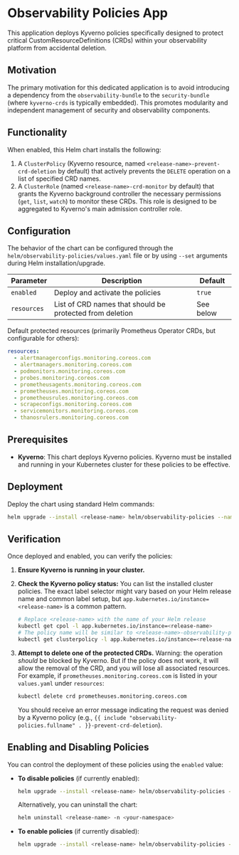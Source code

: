 # Observability Policies App

This application deploys Kyverno policies specifically designed to protect critical CustomResourceDefinitions (CRDs) within your observability platform from accidental deletion.

## Motivation

The primary motivation for this dedicated application is to avoid introducing a dependency from the `observability-bundle` to the `security-bundle` (where `kyverno-crds` is typically embedded). This promotes modularity and independent management of security and observability components.

## Functionality

When enabled, this Helm chart installs the following:

1.  A `ClusterPolicy` (Kyverno resource, named `<release-name>-prevent-crd-deletion` by default) that actively prevents the `DELETE` operation on a list of specified CRD names.
2.  A `ClusterRole` (named `<release-name>-crd-monitor` by default) that grants the Kyverno background controller the necessary permissions (`get`, `list`, `watch`) to monitor these CRDs. This role is designed to be aggregated to Kyverno's main admission controller role.

## Configuration
The behavior of the chart can be configured through the `helm/observability-policies/values.yaml` file or by using `--set` arguments during Helm installation/upgrade.

| Parameter | Description | Default |
|-----------|-------------|---------|
| `enabled` | Deploy and activate the policies | `true` |
| `resources` | List of CRD names that should be protected from deletion | See below |

Default protected resources (primarily Prometheus Operator CRDs, but configurable for others):
```yaml
resources:
  - alertmanagerconfigs.monitoring.coreos.com
  - alertmanagers.monitoring.coreos.com
  - podmonitors.monitoring.coreos.com
  - probes.monitoring.coreos.com
  - prometheusagents.monitoring.coreos.com
  - prometheuses.monitoring.coreos.com
  - prometheusrules.monitoring.coreos.com
  - scrapeconfigs.monitoring.coreos.com
  - servicemonitors.monitoring.coreos.com
  - thanosrulers.monitoring.coreos.com
```

## Prerequisites

- **Kyverno**: This chart deploys Kyverno policies. Kyverno must be installed and running in your Kubernetes cluster for these policies to be effective.

## Deployment

Deploy the chart using standard Helm commands:

```bash
helm upgrade --install <release-name> helm/observability-policies --namespace <your-namespace>
```

## Verification

Once deployed and enabled, you can verify the policies:

1.  **Ensure Kyverno is running in your cluster.**
2.  **Check the Kyverno policy status:**
    You can list the installed cluster policies. The exact label selector might vary based on your Helm release name and common label setup, but `app.kubernetes.io/instance=<release-name>` is a common pattern.
    ```bash
    # Replace <release-name> with the name of your Helm release
    kubectl get cpol -l app.kubernetes.io/instance=<release-name>
    # The policy name will be similar to <release-name>-observability-policies-prevent-crd-deletion
    kubectl get clusterpolicy -l app.kubernetes.io/instance=<release-name>
    ```

3.  **Attempt to delete one of the protected CRDs.**
    Warning: the operation _should_ be blocked by Kyverno. But if the policy does not work, it will allow the removal of the CRD, and you will lose all associated resources.
    For example, if `prometheuses.monitoring.coreos.com` is listed in your `values.yaml` under `resources`:
    ```bash
    kubectl delete crd prometheuses.monitoring.coreos.com
    ```
    You should receive an error message indicating the request was denied by a Kyverno policy (e.g., `{{ include "observability-policies.fullname" . }}-prevent-crd-deletion`).

## Enabling and Disabling Policies

You can control the deployment of these policies using the `enabled` value:

*   **To disable policies** (if currently enabled):
    ```bash
    helm upgrade --install <release-name> helm/observability-policies --namespace <your-namespace> --set enabled=false
    ```
    Alternatively, you can uninstall the chart:
    ```bash
    helm uninstall <release-name> -n <your-namespace>
    ```

*   **To enable policies** (if currently disabled):
    ```bash
    helm upgrade --install <release-name> helm/observability-policies --namespace <your-namespace> --set enabled=true
    ```

